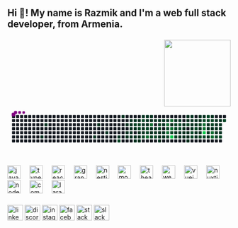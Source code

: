 <h2 align="left">Hi 👋! My name is Razmik and I'm a web full stack developer, from Armenia.</h2>

###

<img align="right" height="150" src="https://camo.githubusercontent.com/5621f9896579a2414e354e7edfa730438de9bd714b91ec078976eb59baa8c1af/68747470733a2f2f6d656469612e67697068792e636f6d2f6d656469612f43757553487a7563304f3136364d52666a742f67697068792e676966"  />

###

###

<svg viewBox="-16 -32 880 192" width="880" height="192" xmlns="http://www.w3.org/2000/svg"><desc>Generated with https://github.com/Platane/snk</desc><style>:root{--cb:#1b1f230a;--cs:purple;--ce:#161b22;--c0:#161b22;--c1:#01311f;--c2:#034525;--c3:#0f6d31;--c4:#00c647}.c{shape-rendering:geometricPrecision;fill:var(--ce);stroke-width:1px;stroke:var(--cb);animation:none 43500ms linear infinite;width:12px;height:12px}@keyframes c0{3.44%{fill:var(--c1)}3.46%,100%{fill:var(--ce)}}.c.c0{fill:var(--c1);animation-name:c0}@keyframes c1{2.52%{fill:var(--c1)}2.54%,100%{fill:var(--ce)}}.c.c1{fill:var(--c1);animation-name:c1}@keyframes c2{6.43%{fill:var(--c1)}6.45%,100%{fill:var(--ce)}}.c.c2{fill:var(--c1);animation-name:c2}@keyframes c3{39.07%{fill:var(--c1)}39.09%,100%{fill:var(--ce)}}.c.c3{fill:var(--c1);animation-name:c3}@keyframes c4{7.35%{fill:var(--c1)}7.37%,100%{fill:var(--ce)}}.c.c4{fill:var(--c1);animation-name:c4}@keyframes c5{8.27%{fill:var(--c1)}8.29%,100%{fill:var(--ce)}}.c.c5{fill:var(--c1);animation-name:c5}@keyframes c6{71.94%{fill:var(--c2)}71.96%,100%{fill:var(--ce)}}.c.c6{fill:var(--c2);animation-name:c6}@keyframes c7{35.39%{fill:var(--c1)}35.41%,100%{fill:var(--ce)}}.c.c7{fill:var(--c1);animation-name:c7}@keyframes c8{36.08%{fill:var(--c1)}36.1%,100%{fill:var(--ce)}}.c.c8{fill:var(--c1);animation-name:c8}@keyframes c9{36.54%{fill:var(--c1)}36.56%,100%{fill:var(--ce)}}.c.c9{fill:var(--c1);animation-name:c9}@keyframes ca{8.73%{fill:var(--c1)}8.75%,100%{fill:var(--ce)}}.c.ca{fill:var(--c1);animation-name:ca}@keyframes cb{31.94%{fill:var(--c1)}31.96%,100%{fill:var(--ce)}}.c.cb{fill:var(--c1);animation-name:cb}@keyframes cc{31.71%{fill:var(--c1)}31.73%,100%{fill:var(--ce)}}.c.cc{fill:var(--c1);animation-name:cc}@keyframes cd{31.48%{fill:var(--c1)}31.5%,100%{fill:var(--ce)}}.c.cd{fill:var(--c1);animation-name:cd}@keyframes ce{36.77%{fill:var(--c1)}36.79%,100%{fill:var(--ce)}}.c.ce{fill:var(--c1);animation-name:ce}@keyframes cf{8.96%{fill:var(--c1)}8.98%,100%{fill:var(--ce)}}.c.cf{fill:var(--c1);animation-name:cf}@keyframes cg{32.17%{fill:var(--c1)}32.19%,100%{fill:var(--ce)}}.c.cg{fill:var(--c1);animation-name:cg}@keyframes ch{68.73%{fill:var(--c2)}68.75%,100%{fill:var(--ce)}}.c.ch{fill:var(--c2);animation-name:ch}@keyframes ci{31.25%{fill:var(--c1)}31.27%,100%{fill:var(--ce)}}.c.ci{fill:var(--c1);animation-name:ci}@keyframes cj{9.19%{fill:var(--c1)}9.21%,100%{fill:var(--ce)}}.c.cj{fill:var(--c1);animation-name:cj}@keyframes ck{30.56%{fill:var(--c1)}30.58%,100%{fill:var(--ce)}}.c.ck{fill:var(--c1);animation-name:ck}@keyframes cl{32.4%{fill:var(--c1)}32.42%,100%{fill:var(--ce)}}.c.cl{fill:var(--c1);animation-name:cl}@keyframes cm{68.5%{fill:var(--c2)}68.52%,100%{fill:var(--ce)}}.c.cm{fill:var(--c2);animation-name:cm}@keyframes cn{68.27%{fill:var(--c2)}68.29%,100%{fill:var(--ce)}}.c.cn{fill:var(--c2);animation-name:cn}@keyframes co{9.65%{fill:var(--c1)}9.67%,100%{fill:var(--ce)}}.c.co{fill:var(--c1);animation-name:co}@keyframes cp{9.42%{fill:var(--c1)}9.44%,100%{fill:var(--ce)}}.c.cp{fill:var(--c1);animation-name:cp}@keyframes cq{30.33%{fill:var(--c1)}30.35%,100%{fill:var(--ce)}}.c.cq{fill:var(--c1);animation-name:cq}@keyframes cr{32.86%{fill:var(--c1)}32.88%,100%{fill:var(--ce)}}.c.cr{fill:var(--c1);animation-name:cr}@keyframes cs{69.42%{fill:var(--c2)}69.44%,100%{fill:var(--ce)}}.c.cs{fill:var(--c2);animation-name:cs}@keyframes ct{10.33%{fill:var(--c1)}10.35%,100%{fill:var(--ce)}}.c.ct{fill:var(--c1);animation-name:ct}@keyframes cu{10.1%{fill:var(--c1)}10.12%,100%{fill:var(--ce)}}.c.cu{fill:var(--c1);animation-name:cu}@keyframes cv{9.88%{fill:var(--c1)}9.9%,100%{fill:var(--ce)}}.c.cv{fill:var(--c1);animation-name:cv}@keyframes cw{70.33%{fill:var(--c2)}70.35%,100%{fill:var(--ce)}}.c.cw{fill:var(--c2);animation-name:cw}@keyframes cx{33.09%{fill:var(--c1)}33.11%,100%{fill:var(--ce)}}.c.cx{fill:var(--c1);animation-name:cx}@keyframes cy{10.79%{fill:var(--c1)}10.81%,100%{fill:var(--ce)}}.c.cy{fill:var(--c1);animation-name:cy}@keyframes cz{10.56%{fill:var(--c1)}10.58%,100%{fill:var(--ce)}}.c.cz{fill:var(--c1);animation-name:cz}@keyframes c10{67.81%{fill:var(--c2)}67.83%,100%{fill:var(--ce)}}.c.c10{fill:var(--c2);animation-name:c10}@keyframes c11{67.58%{fill:var(--c2)}67.6%,100%{fill:var(--ce)}}.c.c11{fill:var(--c2);animation-name:c11}@keyframes c12{81.6%{fill:var(--c3)}81.62%,100%{fill:var(--ce)}}.c.c12{fill:var(--c3);animation-name:c12}@keyframes c13{33.32%{fill:var(--c1)}33.34%,100%{fill:var(--ce)}}.c.c13{fill:var(--c1);animation-name:c13}@keyframes c14{11.02%{fill:var(--c1)}11.04%,100%{fill:var(--ce)}}.c.c14{fill:var(--c1);animation-name:c14}@keyframes c15{80.68%{fill:var(--c3)}80.7%,100%{fill:var(--ce)}}.c.c15{fill:var(--c3);animation-name:c15}@keyframes c16{28.04%{fill:var(--c1)}28.06%,100%{fill:var(--ce)}}.c.c16{fill:var(--c1);animation-name:c16}@keyframes c17{28.27%{fill:var(--c1)}28.29%,100%{fill:var(--ce)}}.c.c17{fill:var(--c1);animation-name:c17}@keyframes c18{67.12%{fill:var(--c2)}67.14%,100%{fill:var(--ce)}}.c.c18{fill:var(--c2);animation-name:c18}@keyframes c19{11.25%{fill:var(--c1)}11.27%,100%{fill:var(--ce)}}.c.c19{fill:var(--c1);animation-name:c19}@keyframes c1a{27.81%{fill:var(--c1)}27.83%,100%{fill:var(--ce)}}.c.c1a{fill:var(--c1);animation-name:c1a}@keyframes c1b{28.5%{fill:var(--c1)}28.52%,100%{fill:var(--ce)}}.c.c1b{fill:var(--c1);animation-name:c1b}@keyframes c1c{66.89%{fill:var(--c2)}66.91%,100%{fill:var(--ce)}}.c.c1c{fill:var(--c2);animation-name:c1c}@keyframes c1d{11.48%{fill:var(--c1)}11.5%,100%{fill:var(--ce)}}.c.c1d{fill:var(--c1);animation-name:c1d}@keyframes c1e{75.16%{fill:var(--c2)}75.18%,100%{fill:var(--ce)}}.c.c1e{fill:var(--c2);animation-name:c1e}@keyframes c1f{74.93%{fill:var(--c2)}74.95%,100%{fill:var(--ce)}}.c.c1f{fill:var(--c2);animation-name:c1f}@keyframes c1g{28.73%{fill:var(--c1)}28.75%,100%{fill:var(--ce)}}.c.c1g{fill:var(--c1);animation-name:c1g}@keyframes c1h{28.96%{fill:var(--c1)}28.98%,100%{fill:var(--ce)}}.c.c1h{fill:var(--c1);animation-name:c1h}@keyframes c1i{29.19%{fill:var(--c1)}29.21%,100%{fill:var(--ce)}}.c.c1i{fill:var(--c1);animation-name:c1i}@keyframes c1j{11.71%{fill:var(--c1)}11.73%,100%{fill:var(--ce)}}.c.c1j{fill:var(--c1);animation-name:c1j}@keyframes c1k{26.66%{fill:var(--c1)}26.68%,100%{fill:var(--ce)}}.c.c1k{fill:var(--c1);animation-name:c1k}@keyframes c1l{26.2%{fill:var(--c1)}26.22%,100%{fill:var(--ce)}}.c.c1l{fill:var(--c1);animation-name:c1l}@keyframes c1m{25.97%{fill:var(--c1)}25.99%,100%{fill:var(--ce)}}.c.c1m{fill:var(--c1);animation-name:c1m}@keyframes c1n{11.94%{fill:var(--c1)}11.96%,100%{fill:var(--ce)}}.c.c1n{fill:var(--c1);animation-name:c1n}@keyframes c1o{79.76%{fill:var(--c3)}79.78%,100%{fill:var(--ce)}}.c.c1o{fill:var(--c3);animation-name:c1o}@keyframes c1p{78.61%{fill:var(--c2)}78.63%,100%{fill:var(--ce)}}.c.c1p{fill:var(--c2);animation-name:c1p}@keyframes c1q{79.3%{fill:var(--c3)}79.32%,100%{fill:var(--ce)}}.c.c1q{fill:var(--c3);animation-name:c1q}@keyframes c1r{66.2%{fill:var(--c2)}66.22%,100%{fill:var(--ce)}}.c.c1r{fill:var(--c2);animation-name:c1r}@keyframes c1s{77.46%{fill:var(--c3)}77.48%,100%{fill:var(--ce)}}.c.c1s{fill:var(--c3);animation-name:c1s}@keyframes c1t{77.23%{fill:var(--c1)}77.25%,100%{fill:var(--ce)}}.c.c1t{fill:var(--c1);animation-name:c1t}@keyframes c1u{78.84%{fill:var(--c3)}78.86%,100%{fill:var(--ce)}}.c.c1u{fill:var(--c3);animation-name:c1u}@keyframes c1v{79.07%{fill:var(--c2)}79.09%,100%{fill:var(--ce)}}.c.c1v{fill:var(--c2);animation-name:c1v}@keyframes c1w{89.42%{fill:var(--c4)}89.44%,100%{fill:var(--ce)}}.c.c1w{fill:var(--c4);animation-name:c1w}@keyframes c1x{12.86%{fill:var(--c1)}12.88%,100%{fill:var(--ce)}}.c.c1x{fill:var(--c1);animation-name:c1x}@keyframes c1y{54.93%{fill:var(--c2)}54.95%,100%{fill:var(--ce)}}.c.c1y{fill:var(--c2);animation-name:c1y}@keyframes c1z{55.16%{fill:var(--c2)}55.18%,100%{fill:var(--ce)}}.c.c1z{fill:var(--c2);animation-name:c1z}@keyframes c20{53.55%{fill:var(--c1)}53.57%,100%{fill:var(--ce)}}.c.c20{fill:var(--c1);animation-name:c20}@keyframes c21{53.78%{fill:var(--c2)}53.8%,100%{fill:var(--ce)}}.c.c21{fill:var(--c2);animation-name:c21}@keyframes c22{13.09%{fill:var(--c1)}13.11%,100%{fill:var(--ce)}}.c.c22{fill:var(--c1);animation-name:c22}@keyframes c23{54.7%{fill:var(--c2)}54.72%,100%{fill:var(--ce)}}.c.c23{fill:var(--c2);animation-name:c23}@keyframes c24{54.47%{fill:var(--c2)}54.49%,100%{fill:var(--ce)}}.c.c24{fill:var(--c2);animation-name:c24}@keyframes c25{23.9%{fill:var(--c1)}23.92%,100%{fill:var(--ce)}}.c.c25{fill:var(--c1);animation-name:c25}@keyframes c26{24.13%{fill:var(--c1)}24.15%,100%{fill:var(--ce)}}.c.c26{fill:var(--c1);animation-name:c26}@keyframes c27{23.21%{fill:var(--c1)}23.23%,100%{fill:var(--ce)}}.c.c27{fill:var(--c1);animation-name:c27}@keyframes c28{23.44%{fill:var(--c1)}23.46%,100%{fill:var(--ce)}}.c.c28{fill:var(--c1);animation-name:c28}@keyframes c29{23.67%{fill:var(--c1)}23.69%,100%{fill:var(--ce)}}.c.c29{fill:var(--c1);animation-name:c29}@keyframes c2a{24.36%{fill:var(--c1)}24.38%,100%{fill:var(--ce)}}.c.c2a{fill:var(--c1);animation-name:c2a}@keyframes c2b{22.52%{fill:var(--c1)}22.54%,100%{fill:var(--ce)}}.c.c2b{fill:var(--c1);animation-name:c2b}@keyframes c2c{13.55%{fill:var(--c1)}13.57%,100%{fill:var(--ce)}}.c.c2c{fill:var(--c1);animation-name:c2c}@keyframes c2d{56.08%{fill:var(--c2)}56.1%,100%{fill:var(--ce)}}.c.c2d{fill:var(--c2);animation-name:c2d}@keyframes c2e{20.68%{fill:var(--c1)}20.7%,100%{fill:var(--ce)}}.c.c2e{fill:var(--c1);animation-name:c2e}@keyframes c2f{20.45%{fill:var(--c1)}20.47%,100%{fill:var(--ce)}}.c.c2f{fill:var(--c1);animation-name:c2f}@keyframes c2g{20.22%{fill:var(--c1)}20.24%,100%{fill:var(--ce)}}.c.c2g{fill:var(--c1);animation-name:c2g}@keyframes c2h{22.29%{fill:var(--c1)}22.31%,100%{fill:var(--ce)}}.c.c2h{fill:var(--c1);animation-name:c2h}@keyframes c2i{13.78%{fill:var(--c1)}13.8%,100%{fill:var(--ce)}}.c.c2i{fill:var(--c1);animation-name:c2i}@keyframes c2j{21.37%{fill:var(--c1)}21.39%,100%{fill:var(--ce)}}.c.c2j{fill:var(--c1);animation-name:c2j}@keyframes c2k{21.14%{fill:var(--c1)}21.16%,100%{fill:var(--ce)}}.c.c2k{fill:var(--c1);animation-name:c2k}@keyframes c2l{57.23%{fill:var(--c2)}57.25%,100%{fill:var(--ce)}}.c.c2l{fill:var(--c2);animation-name:c2l}@keyframes c2m{57.46%{fill:var(--c2)}57.48%,100%{fill:var(--ce)}}.c.c2m{fill:var(--c2);animation-name:c2m}@keyframes c2n{14.01%{fill:var(--c1)}14.03%,100%{fill:var(--ce)}}.c.c2n{fill:var(--c1);animation-name:c2n}@keyframes c2o{21.6%{fill:var(--c1)}21.62%,100%{fill:var(--ce)}}.c.c2o{fill:var(--c1);animation-name:c2o}@keyframes c2p{56.77%{fill:var(--c2)}56.79%,100%{fill:var(--ce)}}.c.c2p{fill:var(--c2);animation-name:c2p}@keyframes c2q{45.97%{fill:var(--c1)}45.99%,100%{fill:var(--ce)}}.c.c2q{fill:var(--c1);animation-name:c2q}@keyframes c2r{45.74%{fill:var(--c1)}45.76%,100%{fill:var(--ce)}}.c.c2r{fill:var(--c1);animation-name:c2r}@keyframes c2s{14.47%{fill:var(--c1)}14.49%,100%{fill:var(--ce)}}.c.c2s{fill:var(--c1);animation-name:c2s}@keyframes c2t{14.24%{fill:var(--c1)}14.26%,100%{fill:var(--ce)}}.c.c2t{fill:var(--c1);animation-name:c2t}@keyframes c2u{46.66%{fill:var(--c2)}46.68%,100%{fill:var(--ce)}}.c.c2u{fill:var(--c2);animation-name:c2u}@keyframes c2v{46.43%{fill:var(--c1)}46.45%,100%{fill:var(--ce)}}.c.c2v{fill:var(--c1);animation-name:c2v}@keyframes c2w{46.2%{fill:var(--c1)}46.22%,100%{fill:var(--ce)}}.c.c2w{fill:var(--c1);animation-name:c2w}@keyframes c2x{57.92%{fill:var(--c2)}57.94%,100%{fill:var(--ce)}}.c.c2x{fill:var(--c2);animation-name:c2x}@keyframes c2y{14.7%{fill:var(--c1)}14.72%,100%{fill:var(--ce)}}.c.c2y{fill:var(--c1);animation-name:c2y}@keyframes c2z{60.45%{fill:var(--c2)}60.47%,100%{fill:var(--ce)}}.c.c2z{fill:var(--c2);animation-name:c2z}@keyframes c30{85.51%{fill:var(--c3)}85.53%,100%{fill:var(--ce)}}.c.c30{fill:var(--c3);animation-name:c30}@keyframes c31{85.28%{fill:var(--c3)}85.3%,100%{fill:var(--ce)}}.c.c31{fill:var(--c3);animation-name:c31}@keyframes c32{87.35%{fill:var(--c4)}87.37%,100%{fill:var(--ce)}}.c.c32{fill:var(--c4);animation-name:c32}@keyframes c33{58.15%{fill:var(--c2)}58.17%,100%{fill:var(--ce)}}.c.c33{fill:var(--c2);animation-name:c33}@keyframes c34{59.99%{fill:var(--c2)}60.01%,100%{fill:var(--ce)}}.c.c34{fill:var(--c2);animation-name:c34}@keyframes c35{59.3%{fill:var(--c2)}59.32%,100%{fill:var(--ce)}}.c.c35{fill:var(--c2);animation-name:c35}@keyframes c36{49.88%{fill:var(--c1)}49.9%,100%{fill:var(--ce)}}.c.c36{fill:var(--c1);animation-name:c36}@keyframes c37{18.38%{fill:var(--c1)}18.4%,100%{fill:var(--ce)}}.c.c37{fill:var(--c1);animation-name:c37}@keyframes c38{18.61%{fill:var(--c1)}18.63%,100%{fill:var(--ce)}}.c.c38{fill:var(--c1);animation-name:c38}@keyframes c39{18.84%{fill:var(--c1)}18.86%,100%{fill:var(--ce)}}.c.c39{fill:var(--c1);animation-name:c39}@keyframes c3a{15.62%{fill:var(--c1)}15.64%,100%{fill:var(--ce)}}.c.c3a{fill:var(--c1);animation-name:c3a}@keyframes c3b{59.53%{fill:var(--c2)}59.55%,100%{fill:var(--ce)}}.c.c3b{fill:var(--c2);animation-name:c3b}@keyframes c3c{50.1%{fill:var(--c2)}50.12%,100%{fill:var(--ce)}}.c.c3c{fill:var(--c2);animation-name:c3c}@keyframes c3d{18.15%{fill:var(--c1)}18.17%,100%{fill:var(--ce)}}.c.c3d{fill:var(--c1);animation-name:c3d}@keyframes c3e{86.43%{fill:var(--c3)}86.45%,100%{fill:var(--ce)}}.c.c3e{fill:var(--c3);animation-name:c3e}@keyframes c3f{86.66%{fill:var(--c3)}86.68%,100%{fill:var(--ce)}}.c.c3f{fill:var(--c3);animation-name:c3f}@keyframes c3g{16.08%{fill:var(--c1)}16.1%,100%{fill:var(--ce)}}.c.c3g{fill:var(--c1);animation-name:c3g}@keyframes c3h{16.77%{fill:var(--c1)}16.79%,100%{fill:var(--ce)}}.c.c3h{fill:var(--c1);animation-name:c3h}@keyframes c3i{17%{fill:var(--c1)}17.02%,100%{fill:var(--ce)}}.c.c3i{fill:var(--c1);animation-name:c3i}@keyframes c3j{17.69%{fill:var(--c1)}17.71%,100%{fill:var(--ce)}}.c.c3j{fill:var(--c1);animation-name:c3j}@keyframes c3k{62.98%{fill:var(--c2)}63%,100%{fill:var(--ce)}}.c.c3k{fill:var(--c2);animation-name:c3k}@keyframes c3l{16.31%{fill:var(--c1)}16.33%,100%{fill:var(--ce)}}.c.c3l{fill:var(--c1);animation-name:c3l}@keyframes c3m{16.54%{fill:var(--c1)}16.56%,100%{fill:var(--ce)}}.c.c3m{fill:var(--c1);animation-name:c3m}@keyframes c3n{17.23%{fill:var(--c1)}17.25%,100%{fill:var(--ce)}}.c.c3n{fill:var(--c1);animation-name:c3n}@keyframes c3o{17.46%{fill:var(--c1)}17.48%,100%{fill:var(--ce)}}.c.c3o{fill:var(--c1);animation-name:c3o}@keyframes c3p{62.75%{fill:var(--c2)}62.77%,100%{fill:var(--ce)}}.c.c3p{fill:var(--c2);animation-name:c3p}@keyframes c3q{61.6%{fill:var(--c2)}61.62%,100%{fill:var(--ce)}}.c.c3q{fill:var(--c2);animation-name:c3q}.u{transform-origin:0 0;transform:scale(0,1);animation:none linear 43500ms infinite}@keyframes u0{2.52%{transform:scale(0.000,1)}2.54%,3.44%{transform:scale(0.012,1)}3.46%,6.43%{transform:scale(0.024,1)}6.45%,7.35%{transform:scale(0.035,1)}7.37%,8.27%{transform:scale(0.047,1)}8.29%,8.73%{transform:scale(0.059,1)}8.75%,8.96%{transform:scale(0.071,1)}8.98%,9.19%{transform:scale(0.082,1)}9.21%,9.42%{transform:scale(0.094,1)}9.44%,9.65%{transform:scale(0.106,1)}9.67%,9.88%{transform:scale(0.118,1)}9.9%,10.1%{transform:scale(0.129,1)}10.12%,10.33%{transform:scale(0.141,1)}10.35%,10.56%{transform:scale(0.153,1)}10.58%,10.79%{transform:scale(0.165,1)}10.81%,11.02%{transform:scale(0.176,1)}11.04%,11.25%{transform:scale(0.188,1)}11.27%,11.48%{transform:scale(0.200,1)}11.5%,11.71%{transform:scale(0.212,1)}11.73%,11.94%{transform:scale(0.224,1)}11.96%,12.86%{transform:scale(0.235,1)}12.88%,13.09%{transform:scale(0.247,1)}13.11%,13.55%{transform:scale(0.259,1)}13.57%,13.78%{transform:scale(0.271,1)}13.8%,14.01%{transform:scale(0.282,1)}14.03%,14.24%{transform:scale(0.294,1)}14.26%,14.47%{transform:scale(0.306,1)}14.49%,14.7%{transform:scale(0.318,1)}14.72%,15.62%{transform:scale(0.329,1)}15.64%,16.08%{transform:scale(0.341,1)}16.1%,16.31%{transform:scale(0.353,1)}16.33%,16.54%{transform:scale(0.365,1)}16.56%,16.77%{transform:scale(0.376,1)}16.79%,17%{transform:scale(0.388,1)}17.02%,17.23%{transform:scale(0.400,1)}17.25%,17.46%{transform:scale(0.412,1)}17.48%,17.69%{transform:scale(0.424,1)}17.71%,18.15%{transform:scale(0.435,1)}18.17%,18.38%{transform:scale(0.447,1)}18.4%,18.61%{transform:scale(0.459,1)}18.63%,18.84%{transform:scale(0.471,1)}18.86%,20.22%{transform:scale(0.482,1)}20.24%,20.45%{transform:scale(0.494,1)}20.47%,20.68%{transform:scale(0.506,1)}20.7%,21.14%{transform:scale(0.518,1)}21.16%,21.37%{transform:scale(0.529,1)}21.39%,21.6%{transform:scale(0.541,1)}21.62%,22.29%{transform:scale(0.553,1)}22.31%,22.52%{transform:scale(0.565,1)}22.54%,23.21%{transform:scale(0.576,1)}23.23%,23.44%{transform:scale(0.588,1)}23.46%,23.67%{transform:scale(0.600,1)}23.69%,23.9%{transform:scale(0.612,1)}23.92%,24.13%{transform:scale(0.624,1)}24.15%,24.36%{transform:scale(0.635,1)}24.38%,25.97%{transform:scale(0.647,1)}25.99%,26.2%{transform:scale(0.659,1)}26.22%,26.66%{transform:scale(0.671,1)}26.68%,27.81%{transform:scale(0.682,1)}27.83%,28.04%{transform:scale(0.694,1)}28.06%,28.27%{transform:scale(0.706,1)}28.29%,28.5%{transform:scale(0.718,1)}28.52%,28.73%{transform:scale(0.729,1)}28.75%,28.96%{transform:scale(0.741,1)}28.98%,29.19%{transform:scale(0.753,1)}29.21%,30.33%{transform:scale(0.765,1)}30.35%,30.56%{transform:scale(0.776,1)}30.58%,31.25%{transform:scale(0.788,1)}31.27%,31.48%{transform:scale(0.800,1)}31.5%,31.71%{transform:scale(0.812,1)}31.73%,31.94%{transform:scale(0.824,1)}31.96%,32.17%{transform:scale(0.835,1)}32.19%,32.4%{transform:scale(0.847,1)}32.42%,32.86%{transform:scale(0.859,1)}32.88%,33.09%{transform:scale(0.871,1)}33.11%,33.32%{transform:scale(0.882,1)}33.34%,35.39%{transform:scale(0.894,1)}35.41%,36.08%{transform:scale(0.906,1)}36.1%,36.54%{transform:scale(0.918,1)}36.56%,36.77%{transform:scale(0.929,1)}36.79%,39.07%{transform:scale(0.941,1)}39.09%,45.74%{transform:scale(0.953,1)}45.76%,45.97%{transform:scale(0.965,1)}45.99%,46.2%{transform:scale(0.976,1)}46.22%,46.43%{transform:scale(0.988,1)}46.45%,100%{transform:scale(1.000,1)}}.u.u0{fill:var(--c1);animation-name:u0;transform-origin:0.0px 0}@keyframes u1{46.66%{transform:scale(0.000,1)}46.68%,100%{transform:scale(1.000,1)}}.u.u1{fill:var(--c2);animation-name:u1;transform-origin:533.9px 0}@keyframes u2{49.88%{transform:scale(0.000,1)}49.9%,100%{transform:scale(1.000,1)}}.u.u2{fill:var(--c1);animation-name:u2;transform-origin:540.2px 0}@keyframes u3{50.1%{transform:scale(0.000,1)}50.12%,100%{transform:scale(1.000,1)}}.u.u3{fill:var(--c2);animation-name:u3;transform-origin:546.5px 0}@keyframes u4{53.55%{transform:scale(0.000,1)}53.57%,100%{transform:scale(1.000,1)}}.u.u4{fill:var(--c1);animation-name:u4;transform-origin:552.8px 0}@keyframes u5{53.78%{transform:scale(0.000,1)}53.8%,54.47%{transform:scale(0.032,1)}54.49%,54.7%{transform:scale(0.065,1)}54.72%,54.93%{transform:scale(0.097,1)}54.95%,55.16%{transform:scale(0.129,1)}55.18%,56.08%{transform:scale(0.161,1)}56.1%,56.77%{transform:scale(0.194,1)}56.79%,57.23%{transform:scale(0.226,1)}57.25%,57.46%{transform:scale(0.258,1)}57.48%,57.92%{transform:scale(0.290,1)}57.94%,58.15%{transform:scale(0.323,1)}58.17%,59.3%{transform:scale(0.355,1)}59.32%,59.53%{transform:scale(0.387,1)}59.55%,59.99%{transform:scale(0.419,1)}60.01%,60.45%{transform:scale(0.452,1)}60.47%,61.6%{transform:scale(0.484,1)}61.62%,62.75%{transform:scale(0.516,1)}62.77%,62.98%{transform:scale(0.548,1)}63%,66.2%{transform:scale(0.581,1)}66.22%,66.89%{transform:scale(0.613,1)}66.91%,67.12%{transform:scale(0.645,1)}67.14%,67.58%{transform:scale(0.677,1)}67.6%,67.81%{transform:scale(0.710,1)}67.83%,68.27%{transform:scale(0.742,1)}68.29%,68.5%{transform:scale(0.774,1)}68.52%,68.73%{transform:scale(0.806,1)}68.75%,69.42%{transform:scale(0.839,1)}69.44%,70.33%{transform:scale(0.871,1)}70.35%,71.94%{transform:scale(0.903,1)}71.96%,74.93%{transform:scale(0.935,1)}74.95%,75.16%{transform:scale(0.968,1)}75.18%,100%{transform:scale(1.000,1)}}.u.u5{fill:var(--c2);animation-name:u5;transform-origin:559.1px 0}@keyframes u6{77.23%{transform:scale(0.000,1)}77.25%,100%{transform:scale(1.000,1)}}.u.u6{fill:var(--c1);animation-name:u6;transform-origin:753.8px 0}@keyframes u7{77.46%{transform:scale(0.000,1)}77.48%,100%{transform:scale(1.000,1)}}.u.u7{fill:var(--c3);animation-name:u7;transform-origin:760.1px 0}@keyframes u8{78.61%{transform:scale(0.000,1)}78.63%,100%{transform:scale(1.000,1)}}.u.u8{fill:var(--c2);animation-name:u8;transform-origin:766.3px 0}@keyframes u9{78.84%{transform:scale(0.000,1)}78.86%,100%{transform:scale(1.000,1)}}.u.u9{fill:var(--c3);animation-name:u9;transform-origin:772.6px 0}@keyframes ua{79.07%{transform:scale(0.000,1)}79.09%,100%{transform:scale(1.000,1)}}.u.ua{fill:var(--c2);animation-name:ua;transform-origin:778.9px 0}@keyframes ub{79.3%{transform:scale(0.000,1)}79.32%,79.76%{transform:scale(0.125,1)}79.78%,80.68%{transform:scale(0.250,1)}80.7%,81.6%{transform:scale(0.375,1)}81.62%,85.28%{transform:scale(0.500,1)}85.3%,85.51%{transform:scale(0.625,1)}85.53%,86.43%{transform:scale(0.750,1)}86.45%,86.66%{transform:scale(0.875,1)}86.68%,100%{transform:scale(1.000,1)}}.u.ub{fill:var(--c3);animation-name:ub;transform-origin:785.2px 0}@keyframes uc{87.35%{transform:scale(0.000,1)}87.37%,89.42%{transform:scale(0.500,1)}89.44%,100%{transform:scale(1.000,1)}}.u.uc{fill:var(--c4);animation-name:uc;transform-origin:835.4px 0}.s{shape-rendering:geometricPrecision;fill:var(--cs);animation:none linear 43500ms infinite}@keyframes s0{0%,99.77%{transform:translate(0px,-16px)}0.23%{transform:translate(0px,0px)}2.07%,97.7%{transform:translate(128px,0px)}2.53%{transform:translate(128px,32px)}2.76%{transform:translate(112px,32px)}3.45%{transform:translate(112px,80px)}7.13%{transform:translate(368px,80px)}7.36%{transform:translate(368px,64px)}8.05%{transform:translate(416px,64px)}8.28%,71.72%{transform:translate(416px,80px)}9.43%{transform:translate(496px,80px)}9.66%{transform:translate(496px,64px)}9.89%{transform:translate(512px,64px)}10.34%{transform:translate(512px,32px)}10.57%,80.92%{transform:translate(528px,32px)}10.8%{transform:translate(528px,16px)}11.95%{transform:translate(608px,16px)}12.18%{transform:translate(608px,0px)}12.64%,76.55%{transform:translate(640px,0px)}12.87%{transform:translate(640px,16px)}14.25%{transform:translate(736px,16px)}14.48%,47.13%{transform:translate(736px,0px)}14.71%,47.36%,60.23%{transform:translate(752px,0px)}14.94%,47.59%{transform:translate(752px,-16px)}15.4%{transform:translate(784px,-16px)}15.63%,59.77%{transform:translate(784px,0px)}15.86%{transform:translate(800px,0px)}16.09%{transform:translate(800px,16px)}16.32%{transform:translate(816px,16px)}16.55%,62.07%{transform:translate(816px,32px)}16.78%{transform:translate(800px,32px)}17.01%,17.93%,49.2%{transform:translate(800px,48px)}17.24%{transform:translate(816px,48px)}17.47%{transform:translate(816px,64px)}17.7%{transform:translate(800px,64px)}18.39%,49.66%,50.57%{transform:translate(768px,48px)}19.08%,51.26%{transform:translate(768px,96px)}20.23%{transform:translate(688px,96px)}20.92%,55.86%{transform:translate(688px,48px)}21.15%,57.01%{transform:translate(704px,48px)}21.38%{transform:translate(704px,32px)}21.61%,56.55%{transform:translate(720px,32px)}22.07%{transform:translate(720px,0px)}22.76%{transform:translate(672px,0px)}23.68%{transform:translate(672px,64px)}23.91%,53.33%{transform:translate(656px,64px)}24.14%,54.02%{transform:translate(656px,80px)}24.37%{transform:translate(672px,80px)}24.6%{transform:translate(672px,96px)}25.75%{transform:translate(592px,96px)}26.9%,77.93%{transform:translate(592px,16px)}27.36%{transform:translate(560px,16px)}27.82%{transform:translate(560px,48px)}28.05%{transform:translate(544px,48px)}28.28%,67.36%{transform:translate(544px,64px)}28.74%{transform:translate(576px,64px)}29.2%,74.25%{transform:translate(576px,96px)}30.57%,42.07%{transform:translate(480px,96px)}31.26%{transform:translate(480px,48px)}31.49%{transform:translate(464px,48px)}31.95%{transform:translate(464px,16px)}32.41%{transform:translate(496px,16px)}32.64%{transform:translate(496px,0px)}33.33%{transform:translate(544px,0px)}33.56%{transform:translate(544px,-16px)}35.17%{transform:translate(432px,-16px)}35.4%{transform:translate(432px,0px)}35.63%{transform:translate(448px,0px)}36.55%{transform:translate(448px,64px)}36.78%{transform:translate(464px,64px)}37.24%{transform:translate(464px,32px)}39.08%{transform:translate(336px,32px)}39.77%{transform:translate(336px,80px)}41.84%{transform:translate(480px,80px)}45.52%{transform:translate(720px,96px)}45.98%{transform:translate(720px,64px)}46.21%,84.83%{transform:translate(736px,64px)}48.28%{transform:translate(800px,-16px)}49.89%{transform:translate(768px,32px)}50.11%,85.98%{transform:translate(784px,32px)}50.34%{transform:translate(784px,48px)}52.87%{transform:translate(656px,96px)}53.56%{transform:translate(640px,64px)}53.79%{transform:translate(640px,80px)}54.71%{transform:translate(656px,32px)}54.94%,77.01%{transform:translate(640px,32px)}55.17%{transform:translate(640px,48px)}56.09%{transform:translate(688px,32px)}56.78%{transform:translate(720px,48px)}57.47%{transform:translate(704px,80px)}58.39%,86.9%{transform:translate(768px,80px)}59.31%{transform:translate(768px,16px)}59.54%{transform:translate(784px,16px)}60.46%{transform:translate(752px,16px)}61.61%{transform:translate(832px,16px)}61.84%{transform:translate(832px,32px)}62.76%{transform:translate(816px,80px)}62.99%{transform:translate(800px,80px)}63.22%{transform:translate(800px,96px)}65.98%{transform:translate(608px,96px)}66.21%,82.76%{transform:translate(608px,80px)}67.13%{transform:translate(544px,80px)}67.59%{transform:translate(528px,64px)}67.82%{transform:translate(528px,48px)}68.28%{transform:translate(496px,48px)}68.51%{transform:translate(496px,32px)}68.74%{transform:translate(480px,32px)}68.97%{transform:translate(480px,16px)}69.43%{transform:translate(512px,16px)}70.34%{transform:translate(512px,80px)}71.95%{transform:translate(416px,96px)}75.63%{transform:translate(576px,0px)}77.24%{transform:translate(624px,32px)}77.47%{transform:translate(624px,16px)}78.39%{transform:translate(592px,48px)}78.85%{transform:translate(624px,48px)}79.08%,89.2%{transform:translate(624px,64px)}79.31%,82.99%{transform:translate(608px,64px)}79.77%{transform:translate(608px,32px)}81.61%{transform:translate(528px,80px)}85.06%{transform:translate(736px,48px)}85.29%{transform:translate(752px,48px)}85.52%{transform:translate(752px,32px)}86.67%{transform:translate(784px,80px)}87.13%{transform:translate(768px,64px)}89.43%{transform:translate(624px,80px)}93.79%{transform:translate(320px,80px)}94.02%{transform:translate(320px,64px)}94.48%{transform:translate(288px,64px)}94.71%{transform:translate(288px,48px)}95.63%{transform:translate(224px,48px)}95.86%{transform:translate(224px,32px)}96.78%{transform:translate(160px,32px)}97.01%{transform:translate(160px,16px)}97.47%{transform:translate(128px,16px)}98.39%{transform:translate(80px,0px)}98.62%{transform:translate(80px,-16px)}}.s.s0{transform:translate(0px,-16px);animation-name:s0}@keyframes s1{0%,99.77%{transform:translate(16px,-16px)}0.23%{transform:translate(0px,-16px)}0.46%{transform:translate(0px,0px)}2.3%,97.93%{transform:translate(128px,0px)}2.76%{transform:translate(128px,32px)}2.99%{transform:translate(112px,32px)}3.68%{transform:translate(112px,80px)}7.36%{transform:translate(368px,80px)}7.59%{transform:translate(368px,64px)}8.28%{transform:translate(416px,64px)}8.51%,71.95%{transform:translate(416px,80px)}9.66%{transform:translate(496px,80px)}9.89%{transform:translate(496px,64px)}10.11%{transform:translate(512px,64px)}10.57%{transform:translate(512px,32px)}10.8%,81.15%{transform:translate(528px,32px)}11.03%{transform:translate(528px,16px)}12.18%{transform:translate(608px,16px)}12.41%{transform:translate(608px,0px)}12.87%,76.78%{transform:translate(640px,0px)}13.1%{transform:translate(640px,16px)}14.48%{transform:translate(736px,16px)}14.71%,47.36%{transform:translate(736px,0px)}14.94%,47.59%,60.46%{transform:translate(752px,0px)}15.17%,47.82%{transform:translate(752px,-16px)}15.63%{transform:translate(784px,-16px)}15.86%,60%{transform:translate(784px,0px)}16.09%{transform:translate(800px,0px)}16.32%{transform:translate(800px,16px)}16.55%{transform:translate(816px,16px)}16.78%,62.3%{transform:translate(816px,32px)}17.01%{transform:translate(800px,32px)}17.24%,18.16%,49.43%{transform:translate(800px,48px)}17.47%{transform:translate(816px,48px)}17.7%{transform:translate(816px,64px)}17.93%{transform:translate(800px,64px)}18.62%,49.89%,50.8%{transform:translate(768px,48px)}19.31%,51.49%{transform:translate(768px,96px)}20.46%{transform:translate(688px,96px)}21.15%,56.09%{transform:translate(688px,48px)}21.38%,57.24%{transform:translate(704px,48px)}21.61%{transform:translate(704px,32px)}21.84%,56.78%{transform:translate(720px,32px)}22.3%{transform:translate(720px,0px)}22.99%{transform:translate(672px,0px)}23.91%{transform:translate(672px,64px)}24.14%,53.56%{transform:translate(656px,64px)}24.37%,54.25%{transform:translate(656px,80px)}24.6%{transform:translate(672px,80px)}24.83%{transform:translate(672px,96px)}25.98%{transform:translate(592px,96px)}27.13%,78.16%{transform:translate(592px,16px)}27.59%{transform:translate(560px,16px)}28.05%{transform:translate(560px,48px)}28.28%{transform:translate(544px,48px)}28.51%,67.59%{transform:translate(544px,64px)}28.97%{transform:translate(576px,64px)}29.43%,74.48%{transform:translate(576px,96px)}30.8%,42.3%{transform:translate(480px,96px)}31.49%{transform:translate(480px,48px)}31.72%{transform:translate(464px,48px)}32.18%{transform:translate(464px,16px)}32.64%{transform:translate(496px,16px)}32.87%{transform:translate(496px,0px)}33.56%{transform:translate(544px,0px)}33.79%{transform:translate(544px,-16px)}35.4%{transform:translate(432px,-16px)}35.63%{transform:translate(432px,0px)}35.86%{transform:translate(448px,0px)}36.78%{transform:translate(448px,64px)}37.01%{transform:translate(464px,64px)}37.47%{transform:translate(464px,32px)}39.31%{transform:translate(336px,32px)}40%{transform:translate(336px,80px)}42.07%{transform:translate(480px,80px)}45.75%{transform:translate(720px,96px)}46.21%{transform:translate(720px,64px)}46.44%,85.06%{transform:translate(736px,64px)}48.51%{transform:translate(800px,-16px)}50.11%{transform:translate(768px,32px)}50.34%,86.21%{transform:translate(784px,32px)}50.57%{transform:translate(784px,48px)}53.1%{transform:translate(656px,96px)}53.79%{transform:translate(640px,64px)}54.02%{transform:translate(640px,80px)}54.94%{transform:translate(656px,32px)}55.17%,77.24%{transform:translate(640px,32px)}55.4%{transform:translate(640px,48px)}56.32%{transform:translate(688px,32px)}57.01%{transform:translate(720px,48px)}57.7%{transform:translate(704px,80px)}58.62%,87.13%{transform:translate(768px,80px)}59.54%{transform:translate(768px,16px)}59.77%{transform:translate(784px,16px)}60.69%{transform:translate(752px,16px)}61.84%{transform:translate(832px,16px)}62.07%{transform:translate(832px,32px)}62.99%{transform:translate(816px,80px)}63.22%{transform:translate(800px,80px)}63.45%{transform:translate(800px,96px)}66.21%{transform:translate(608px,96px)}66.44%,82.99%{transform:translate(608px,80px)}67.36%{transform:translate(544px,80px)}67.82%{transform:translate(528px,64px)}68.05%{transform:translate(528px,48px)}68.51%{transform:translate(496px,48px)}68.74%{transform:translate(496px,32px)}68.97%{transform:translate(480px,32px)}69.2%{transform:translate(480px,16px)}69.66%{transform:translate(512px,16px)}70.57%{transform:translate(512px,80px)}72.18%{transform:translate(416px,96px)}75.86%{transform:translate(576px,0px)}77.47%{transform:translate(624px,32px)}77.7%{transform:translate(624px,16px)}78.62%{transform:translate(592px,48px)}79.08%{transform:translate(624px,48px)}79.31%,89.43%{transform:translate(624px,64px)}79.54%,83.22%{transform:translate(608px,64px)}80%{transform:translate(608px,32px)}81.84%{transform:translate(528px,80px)}85.29%{transform:translate(736px,48px)}85.52%{transform:translate(752px,48px)}85.75%{transform:translate(752px,32px)}86.9%{transform:translate(784px,80px)}87.36%{transform:translate(768px,64px)}89.66%{transform:translate(624px,80px)}94.02%{transform:translate(320px,80px)}94.25%{transform:translate(320px,64px)}94.71%{transform:translate(288px,64px)}94.94%{transform:translate(288px,48px)}95.86%{transform:translate(224px,48px)}96.09%{transform:translate(224px,32px)}97.01%{transform:translate(160px,32px)}97.24%{transform:translate(160px,16px)}97.7%{transform:translate(128px,16px)}98.62%{transform:translate(80px,0px)}98.85%{transform:translate(80px,-16px)}}.s.s1{transform:translate(16px,-16px);animation-name:s1}@keyframes s2{0%,99.77%{transform:translate(32px,-16px)}0.46%{transform:translate(0px,-16px)}0.69%{transform:translate(0px,0px)}2.53%,98.16%{transform:translate(128px,0px)}2.99%{transform:translate(128px,32px)}3.22%{transform:translate(112px,32px)}3.91%{transform:translate(112px,80px)}7.59%{transform:translate(368px,80px)}7.82%{transform:translate(368px,64px)}8.51%{transform:translate(416px,64px)}8.74%,72.18%{transform:translate(416px,80px)}9.89%{transform:translate(496px,80px)}10.11%{transform:translate(496px,64px)}10.34%{transform:translate(512px,64px)}10.8%{transform:translate(512px,32px)}11.03%,81.38%{transform:translate(528px,32px)}11.26%{transform:translate(528px,16px)}12.41%{transform:translate(608px,16px)}12.64%{transform:translate(608px,0px)}13.1%,77.01%{transform:translate(640px,0px)}13.33%{transform:translate(640px,16px)}14.71%{transform:translate(736px,16px)}14.94%,47.59%{transform:translate(736px,0px)}15.17%,47.82%,60.69%{transform:translate(752px,0px)}15.4%,48.05%{transform:translate(752px,-16px)}15.86%{transform:translate(784px,-16px)}16.09%,60.23%{transform:translate(784px,0px)}16.32%{transform:translate(800px,0px)}16.55%{transform:translate(800px,16px)}16.78%{transform:translate(816px,16px)}17.01%,62.53%{transform:translate(816px,32px)}17.24%{transform:translate(800px,32px)}17.47%,18.39%,49.66%{transform:translate(800px,48px)}17.7%{transform:translate(816px,48px)}17.93%{transform:translate(816px,64px)}18.16%{transform:translate(800px,64px)}18.85%,50.11%,51.03%{transform:translate(768px,48px)}19.54%,51.72%{transform:translate(768px,96px)}20.69%{transform:translate(688px,96px)}21.38%,56.32%{transform:translate(688px,48px)}21.61%,57.47%{transform:translate(704px,48px)}21.84%{transform:translate(704px,32px)}22.07%,57.01%{transform:translate(720px,32px)}22.53%{transform:translate(720px,0px)}23.22%{transform:translate(672px,0px)}24.14%{transform:translate(672px,64px)}24.37%,53.79%{transform:translate(656px,64px)}24.6%,54.48%{transform:translate(656px,80px)}24.83%{transform:translate(672px,80px)}25.06%{transform:translate(672px,96px)}26.21%{transform:translate(592px,96px)}27.36%,78.39%{transform:translate(592px,16px)}27.82%{transform:translate(560px,16px)}28.28%{transform:translate(560px,48px)}28.51%{transform:translate(544px,48px)}28.74%,67.82%{transform:translate(544px,64px)}29.2%{transform:translate(576px,64px)}29.66%,74.71%{transform:translate(576px,96px)}31.03%,42.53%{transform:translate(480px,96px)}31.72%{transform:translate(480px,48px)}31.95%{transform:translate(464px,48px)}32.41%{transform:translate(464px,16px)}32.87%{transform:translate(496px,16px)}33.1%{transform:translate(496px,0px)}33.79%{transform:translate(544px,0px)}34.02%{transform:translate(544px,-16px)}35.63%{transform:translate(432px,-16px)}35.86%{transform:translate(432px,0px)}36.09%{transform:translate(448px,0px)}37.01%{transform:translate(448px,64px)}37.24%{transform:translate(464px,64px)}37.7%{transform:translate(464px,32px)}39.54%{transform:translate(336px,32px)}40.23%{transform:translate(336px,80px)}42.3%{transform:translate(480px,80px)}45.98%{transform:translate(720px,96px)}46.44%{transform:translate(720px,64px)}46.67%,85.29%{transform:translate(736px,64px)}48.74%{transform:translate(800px,-16px)}50.34%{transform:translate(768px,32px)}50.57%,86.44%{transform:translate(784px,32px)}50.8%{transform:translate(784px,48px)}53.33%{transform:translate(656px,96px)}54.02%{transform:translate(640px,64px)}54.25%{transform:translate(640px,80px)}55.17%{transform:translate(656px,32px)}55.4%,77.47%{transform:translate(640px,32px)}55.63%{transform:translate(640px,48px)}56.55%{transform:translate(688px,32px)}57.24%{transform:translate(720px,48px)}57.93%{transform:translate(704px,80px)}58.85%,87.36%{transform:translate(768px,80px)}59.77%{transform:translate(768px,16px)}60%{transform:translate(784px,16px)}60.92%{transform:translate(752px,16px)}62.07%{transform:translate(832px,16px)}62.3%{transform:translate(832px,32px)}63.22%{transform:translate(816px,80px)}63.45%{transform:translate(800px,80px)}63.68%{transform:translate(800px,96px)}66.44%{transform:translate(608px,96px)}66.67%,83.22%{transform:translate(608px,80px)}67.59%{transform:translate(544px,80px)}68.05%{transform:translate(528px,64px)}68.28%{transform:translate(528px,48px)}68.74%{transform:translate(496px,48px)}68.97%{transform:translate(496px,32px)}69.2%{transform:translate(480px,32px)}69.43%{transform:translate(480px,16px)}69.89%{transform:translate(512px,16px)}70.8%{transform:translate(512px,80px)}72.41%{transform:translate(416px,96px)}76.09%{transform:translate(576px,0px)}77.7%{transform:translate(624px,32px)}77.93%{transform:translate(624px,16px)}78.85%{transform:translate(592px,48px)}79.31%{transform:translate(624px,48px)}79.54%,89.66%{transform:translate(624px,64px)}79.77%,83.45%{transform:translate(608px,64px)}80.23%{transform:translate(608px,32px)}82.07%{transform:translate(528px,80px)}85.52%{transform:translate(736px,48px)}85.75%{transform:translate(752px,48px)}85.98%{transform:translate(752px,32px)}87.13%{transform:translate(784px,80px)}87.59%{transform:translate(768px,64px)}89.89%{transform:translate(624px,80px)}94.25%{transform:translate(320px,80px)}94.48%{transform:translate(320px,64px)}94.94%{transform:translate(288px,64px)}95.17%{transform:translate(288px,48px)}96.09%{transform:translate(224px,48px)}96.32%{transform:translate(224px,32px)}97.24%{transform:translate(160px,32px)}97.47%{transform:translate(160px,16px)}97.93%{transform:translate(128px,16px)}98.85%{transform:translate(80px,0px)}99.08%{transform:translate(80px,-16px)}}.s.s2{transform:translate(32px,-16px);animation-name:s2}@keyframes s3{0%,99.77%{transform:translate(48px,-16px)}0.69%{transform:translate(0px,-16px)}0.92%{transform:translate(0px,0px)}2.76%,98.39%{transform:translate(128px,0px)}3.22%{transform:translate(128px,32px)}3.45%{transform:translate(112px,32px)}4.14%{transform:translate(112px,80px)}7.82%{transform:translate(368px,80px)}8.05%{transform:translate(368px,64px)}8.74%{transform:translate(416px,64px)}8.97%,72.41%{transform:translate(416px,80px)}10.11%{transform:translate(496px,80px)}10.34%{transform:translate(496px,64px)}10.57%{transform:translate(512px,64px)}11.03%{transform:translate(512px,32px)}11.26%,81.61%{transform:translate(528px,32px)}11.49%{transform:translate(528px,16px)}12.64%{transform:translate(608px,16px)}12.87%{transform:translate(608px,0px)}13.33%,77.24%{transform:translate(640px,0px)}13.56%{transform:translate(640px,16px)}14.94%{transform:translate(736px,16px)}15.17%,47.82%{transform:translate(736px,0px)}15.4%,48.05%,60.92%{transform:translate(752px,0px)}15.63%,48.28%{transform:translate(752px,-16px)}16.09%{transform:translate(784px,-16px)}16.32%,60.46%{transform:translate(784px,0px)}16.55%{transform:translate(800px,0px)}16.78%{transform:translate(800px,16px)}17.01%{transform:translate(816px,16px)}17.24%,62.76%{transform:translate(816px,32px)}17.47%{transform:translate(800px,32px)}17.7%,18.62%,49.89%{transform:translate(800px,48px)}17.93%{transform:translate(816px,48px)}18.16%{transform:translate(816px,64px)}18.39%{transform:translate(800px,64px)}19.08%,50.34%,51.26%{transform:translate(768px,48px)}19.77%,51.95%{transform:translate(768px,96px)}20.92%{transform:translate(688px,96px)}21.61%,56.55%{transform:translate(688px,48px)}21.84%,57.7%{transform:translate(704px,48px)}22.07%{transform:translate(704px,32px)}22.3%,57.24%{transform:translate(720px,32px)}22.76%{transform:translate(720px,0px)}23.45%{transform:translate(672px,0px)}24.37%{transform:translate(672px,64px)}24.6%,54.02%{transform:translate(656px,64px)}24.83%,54.71%{transform:translate(656px,80px)}25.06%{transform:translate(672px,80px)}25.29%{transform:translate(672px,96px)}26.44%{transform:translate(592px,96px)}27.59%,78.62%{transform:translate(592px,16px)}28.05%{transform:translate(560px,16px)}28.51%{transform:translate(560px,48px)}28.74%{transform:translate(544px,48px)}28.97%,68.05%{transform:translate(544px,64px)}29.43%{transform:translate(576px,64px)}29.89%,74.94%{transform:translate(576px,96px)}31.26%,42.76%{transform:translate(480px,96px)}31.95%{transform:translate(480px,48px)}32.18%{transform:translate(464px,48px)}32.64%{transform:translate(464px,16px)}33.1%{transform:translate(496px,16px)}33.33%{transform:translate(496px,0px)}34.02%{transform:translate(544px,0px)}34.25%{transform:translate(544px,-16px)}35.86%{transform:translate(432px,-16px)}36.09%{transform:translate(432px,0px)}36.32%{transform:translate(448px,0px)}37.24%{transform:translate(448px,64px)}37.47%{transform:translate(464px,64px)}37.93%{transform:translate(464px,32px)}39.77%{transform:translate(336px,32px)}40.46%{transform:translate(336px,80px)}42.53%{transform:translate(480px,80px)}46.21%{transform:translate(720px,96px)}46.67%{transform:translate(720px,64px)}46.9%,85.52%{transform:translate(736px,64px)}48.97%{transform:translate(800px,-16px)}50.57%{transform:translate(768px,32px)}50.8%,86.67%{transform:translate(784px,32px)}51.03%{transform:translate(784px,48px)}53.56%{transform:translate(656px,96px)}54.25%{transform:translate(640px,64px)}54.48%{transform:translate(640px,80px)}55.4%{transform:translate(656px,32px)}55.63%,77.7%{transform:translate(640px,32px)}55.86%{transform:translate(640px,48px)}56.78%{transform:translate(688px,32px)}57.47%{transform:translate(720px,48px)}58.16%{transform:translate(704px,80px)}59.08%,87.59%{transform:translate(768px,80px)}60%{transform:translate(768px,16px)}60.23%{transform:translate(784px,16px)}61.15%{transform:translate(752px,16px)}62.3%{transform:translate(832px,16px)}62.53%{transform:translate(832px,32px)}63.45%{transform:translate(816px,80px)}63.68%{transform:translate(800px,80px)}63.91%{transform:translate(800px,96px)}66.67%{transform:translate(608px,96px)}66.9%,83.45%{transform:translate(608px,80px)}67.82%{transform:translate(544px,80px)}68.28%{transform:translate(528px,64px)}68.51%{transform:translate(528px,48px)}68.97%{transform:translate(496px,48px)}69.2%{transform:translate(496px,32px)}69.43%{transform:translate(480px,32px)}69.66%{transform:translate(480px,16px)}70.11%{transform:translate(512px,16px)}71.03%{transform:translate(512px,80px)}72.64%{transform:translate(416px,96px)}76.32%{transform:translate(576px,0px)}77.93%{transform:translate(624px,32px)}78.16%{transform:translate(624px,16px)}79.08%{transform:translate(592px,48px)}79.54%{transform:translate(624px,48px)}79.77%,89.89%{transform:translate(624px,64px)}80%,83.68%{transform:translate(608px,64px)}80.46%{transform:translate(608px,32px)}82.3%{transform:translate(528px,80px)}85.75%{transform:translate(736px,48px)}85.98%{transform:translate(752px,48px)}86.21%{transform:translate(752px,32px)}87.36%{transform:translate(784px,80px)}87.82%{transform:translate(768px,64px)}90.11%{transform:translate(624px,80px)}94.48%{transform:translate(320px,80px)}94.71%{transform:translate(320px,64px)}95.17%{transform:translate(288px,64px)}95.4%{transform:translate(288px,48px)}96.32%{transform:translate(224px,48px)}96.55%{transform:translate(224px,32px)}97.47%{transform:translate(160px,32px)}97.7%{transform:translate(160px,16px)}98.16%{transform:translate(128px,16px)}99.08%{transform:translate(80px,0px)}99.31%{transform:translate(80px,-16px)}}.s.s3{transform:translate(48px,-16px);animation-name:s3}</style><rect class="c" x="2" y="2" rx="2" ry="2"/><rect class="c" x="2" y="18" rx="2" ry="2"/><rect class="c" x="2" y="34" rx="2" ry="2"/><rect class="c" x="2" y="50" rx="2" ry="2"/><rect class="c" x="2" y="66" rx="2" ry="2"/><rect class="c" x="2" y="82" rx="2" ry="2"/><rect class="c" x="2" y="98" rx="2" ry="2"/><rect class="c" x="18" y="2" rx="2" ry="2"/><rect class="c" x="18" y="18" rx="2" ry="2"/><rect class="c" x="18" y="34" rx="2" ry="2"/><rect class="c" x="18" y="50" rx="2" ry="2"/><rect class="c" x="18" y="66" rx="2" ry="2"/><rect class="c" x="18" y="82" rx="2" ry="2"/><rect class="c" x="18" y="98" rx="2" ry="2"/><rect class="c" x="34" y="2" rx="2" ry="2"/><rect class="c" x="34" y="18" rx="2" ry="2"/><rect class="c" x="34" y="34" rx="2" ry="2"/><rect class="c" x="34" y="50" rx="2" ry="2"/><rect class="c" x="34" y="66" rx="2" ry="2"/><rect class="c" x="34" y="82" rx="2" ry="2"/><rect class="c" x="34" y="98" rx="2" ry="2"/><rect class="c" x="50" y="2" rx="2" ry="2"/><rect class="c" x="50" y="18" rx="2" ry="2"/><rect class="c" x="50" y="34" rx="2" ry="2"/><rect class="c" x="50" y="50" rx="2" ry="2"/><rect class="c" x="50" y="66" rx="2" ry="2"/><rect class="c" x="50" y="82" rx="2" ry="2"/><rect class="c" x="50" y="98" rx="2" ry="2"/><rect class="c" x="66" y="2" rx="2" ry="2"/><rect class="c" x="66" y="18" rx="2" ry="2"/><rect class="c" x="66" y="34" rx="2" ry="2"/><rect class="c" x="66" y="50" rx="2" ry="2"/><rect class="c" x="66" y="66" rx="2" ry="2"/><rect class="c" x="66" y="82" rx="2" ry="2"/><rect class="c" x="66" y="98" rx="2" ry="2"/><rect class="c" x="82" y="2" rx="2" ry="2"/><rect class="c" x="82" y="18" rx="2" ry="2"/><rect class="c" x="82" y="34" rx="2" ry="2"/><rect class="c" x="82" y="50" rx="2" ry="2"/><rect class="c" x="82" y="66" rx="2" ry="2"/><rect class="c" x="82" y="82" rx="2" ry="2"/><rect class="c" x="82" y="98" rx="2" ry="2"/><rect class="c" x="98" y="2" rx="2" ry="2"/><rect class="c" x="98" y="18" rx="2" ry="2"/><rect class="c" x="98" y="34" rx="2" ry="2"/><rect class="c" x="98" y="50" rx="2" ry="2"/><rect class="c" x="98" y="66" rx="2" ry="2"/><rect class="c" x="98" y="82" rx="2" ry="2"/><rect class="c" x="98" y="98" rx="2" ry="2"/><rect class="c" x="114" y="2" rx="2" ry="2"/><rect class="c" x="114" y="18" rx="2" ry="2"/><rect class="c" x="114" y="34" rx="2" ry="2"/><rect class="c" x="114" y="50" rx="2" ry="2"/><rect class="c" x="114" y="66" rx="2" ry="2"/><rect class="c c0" x="114" y="82" rx="2" ry="2"/><rect class="c" x="114" y="98" rx="2" ry="2"/><rect class="c" x="130" y="2" rx="2" ry="2"/><rect class="c" x="130" y="18" rx="2" ry="2"/><rect class="c c1" x="130" y="34" rx="2" ry="2"/><rect class="c" x="130" y="50" rx="2" ry="2"/><rect class="c" x="130" y="66" rx="2" ry="2"/><rect class="c" x="130" y="82" rx="2" ry="2"/><rect class="c" x="130" y="98" rx="2" ry="2"/><rect class="c" x="146" y="2" rx="2" ry="2"/><rect class="c" x="146" y="18" rx="2" ry="2"/><rect class="c" x="146" y="34" rx="2" ry="2"/><rect class="c" x="146" y="50" rx="2" ry="2"/><rect class="c" x="146" y="66" rx="2" ry="2"/><rect class="c" x="146" y="82" rx="2" ry="2"/><rect class="c" x="146" y="98" rx="2" ry="2"/><rect class="c" x="162" y="2" rx="2" ry="2"/><rect class="c" x="162" y="18" rx="2" ry="2"/><rect class="c" x="162" y="34" rx="2" ry="2"/><rect class="c" x="162" y="50" rx="2" ry="2"/><rect class="c" x="162" y="66" rx="2" ry="2"/><rect class="c" x="162" y="82" rx="2" ry="2"/><rect class="c" x="162" y="98" rx="2" ry="2"/><rect class="c" x="178" y="2" rx="2" ry="2"/><rect class="c" x="178" y="18" rx="2" ry="2"/><rect class="c" x="178" y="34" rx="2" ry="2"/><rect class="c" x="178" y="50" rx="2" ry="2"/><rect class="c" x="178" y="66" rx="2" ry="2"/><rect class="c" x="178" y="82" rx="2" ry="2"/><rect class="c" x="178" y="98" rx="2" ry="2"/><rect class="c" x="194" y="2" rx="2" ry="2"/><rect class="c" x="194" y="18" rx="2" ry="2"/><rect class="c" x="194" y="34" rx="2" ry="2"/><rect class="c" x="194" y="50" rx="2" ry="2"/><rect class="c" x="194" y="66" rx="2" ry="2"/><rect class="c" x="194" y="82" rx="2" ry="2"/><rect class="c" x="194" y="98" rx="2" ry="2"/><rect class="c" x="210" y="2" rx="2" ry="2"/><rect class="c" x="210" y="18" rx="2" ry="2"/><rect class="c" x="210" y="34" rx="2" ry="2"/><rect class="c" x="210" y="50" rx="2" ry="2"/><rect class="c" x="210" y="66" rx="2" ry="2"/><rect class="c" x="210" y="82" rx="2" ry="2"/><rect class="c" x="210" y="98" rx="2" ry="2"/><rect class="c" x="226" y="2" rx="2" ry="2"/><rect class="c" x="226" y="18" rx="2" ry="2"/><rect class="c" x="226" y="34" rx="2" ry="2"/><rect class="c" x="226" y="50" rx="2" ry="2"/><rect class="c" x="226" y="66" rx="2" ry="2"/><rect class="c" x="226" y="82" rx="2" ry="2"/><rect class="c" x="226" y="98" rx="2" ry="2"/><rect class="c" x="242" y="2" rx="2" ry="2"/><rect class="c" x="242" y="18" rx="2" ry="2"/><rect class="c" x="242" y="34" rx="2" ry="2"/><rect class="c" x="242" y="50" rx="2" ry="2"/><rect class="c" x="242" y="66" rx="2" ry="2"/><rect class="c" x="242" y="82" rx="2" ry="2"/><rect class="c" x="242" y="98" rx="2" ry="2"/><rect class="c" x="258" y="2" rx="2" ry="2"/><rect class="c" x="258" y="18" rx="2" ry="2"/><rect class="c" x="258" y="34" rx="2" ry="2"/><rect class="c" x="258" y="50" rx="2" ry="2"/><rect class="c" x="258" y="66" rx="2" ry="2"/><rect class="c" x="258" y="82" rx="2" ry="2"/><rect class="c" x="258" y="98" rx="2" ry="2"/><rect class="c" x="274" y="2" rx="2" ry="2"/><rect class="c" x="274" y="18" rx="2" ry="2"/><rect class="c" x="274" y="34" rx="2" ry="2"/><rect class="c" x="274" y="50" rx="2" ry="2"/><rect class="c" x="274" y="66" rx="2" ry="2"/><rect class="c" x="274" y="82" rx="2" ry="2"/><rect class="c" x="274" y="98" rx="2" ry="2"/><rect class="c" x="290" y="2" rx="2" ry="2"/><rect class="c" x="290" y="18" rx="2" ry="2"/><rect class="c" x="290" y="34" rx="2" ry="2"/><rect class="c" x="290" y="50" rx="2" ry="2"/><rect class="c" x="290" y="66" rx="2" ry="2"/><rect class="c" x="290" y="82" rx="2" ry="2"/><rect class="c" x="290" y="98" rx="2" ry="2"/><rect class="c" x="306" y="2" rx="2" ry="2"/><rect class="c" x="306" y="18" rx="2" ry="2"/><rect class="c" x="306" y="34" rx="2" ry="2"/><rect class="c" x="306" y="50" rx="2" ry="2"/><rect class="c" x="306" y="66" rx="2" ry="2"/><rect class="c" x="306" y="82" rx="2" ry="2"/><rect class="c" x="306" y="98" rx="2" ry="2"/><rect class="c" x="322" y="2" rx="2" ry="2"/><rect class="c" x="322" y="18" rx="2" ry="2"/><rect class="c" x="322" y="34" rx="2" ry="2"/><rect class="c" x="322" y="50" rx="2" ry="2"/><rect class="c" x="322" y="66" rx="2" ry="2"/><rect class="c c2" x="322" y="82" rx="2" ry="2"/><rect class="c" x="322" y="98" rx="2" ry="2"/><rect class="c" x="338" y="2" rx="2" ry="2"/><rect class="c" x="338" y="18" rx="2" ry="2"/><rect class="c c3" x="338" y="34" rx="2" ry="2"/><rect class="c" x="338" y="50" rx="2" ry="2"/><rect class="c" x="338" y="66" rx="2" ry="2"/><rect class="c" x="338" y="82" rx="2" ry="2"/><rect class="c" x="338" y="98" rx="2" ry="2"/><rect class="c" x="354" y="2" rx="2" ry="2"/><rect class="c" x="354" y="18" rx="2" ry="2"/><rect class="c" x="354" y="34" rx="2" ry="2"/><rect class="c" x="354" y="50" rx="2" ry="2"/><rect class="c" x="354" y="66" rx="2" ry="2"/><rect class="c" x="354" y="82" rx="2" ry="2"/><rect class="c" x="354" y="98" rx="2" ry="2"/><rect class="c" x="370" y="2" rx="2" ry="2"/><rect class="c" x="370" y="18" rx="2" ry="2"/><rect class="c" x="370" y="34" rx="2" ry="2"/><rect class="c" x="370" y="50" rx="2" ry="2"/><rect class="c c4" x="370" y="66" rx="2" ry="2"/><rect class="c" x="370" y="82" rx="2" ry="2"/><rect class="c" x="370" y="98" rx="2" ry="2"/><rect class="c" x="386" y="2" rx="2" ry="2"/><rect class="c" x="386" y="18" rx="2" ry="2"/><rect class="c" x="386" y="34" rx="2" ry="2"/><rect class="c" x="386" y="50" rx="2" ry="2"/><rect class="c" x="386" y="66" rx="2" ry="2"/><rect class="c" x="386" y="82" rx="2" ry="2"/><rect class="c" x="386" y="98" rx="2" ry="2"/><rect class="c" x="402" y="2" rx="2" ry="2"/><rect class="c" x="402" y="18" rx="2" ry="2"/><rect class="c" x="402" y="34" rx="2" ry="2"/><rect class="c" x="402" y="50" rx="2" ry="2"/><rect class="c" x="402" y="66" rx="2" ry="2"/><rect class="c" x="402" y="82" rx="2" ry="2"/><rect class="c" x="402" y="98" rx="2" ry="2"/><rect class="c" x="418" y="2" rx="2" ry="2"/><rect class="c" x="418" y="18" rx="2" ry="2"/><rect class="c" x="418" y="34" rx="2" ry="2"/><rect class="c" x="418" y="50" rx="2" ry="2"/><rect class="c" x="418" y="66" rx="2" ry="2"/><rect class="c c5" x="418" y="82" rx="2" ry="2"/><rect class="c c6" x="418" y="98" rx="2" ry="2"/><rect class="c c7" x="434" y="2" rx="2" ry="2"/><rect class="c" x="434" y="18" rx="2" ry="2"/><rect class="c" x="434" y="34" rx="2" ry="2"/><rect class="c" x="434" y="50" rx="2" ry="2"/><rect class="c" x="434" y="66" rx="2" ry="2"/><rect class="c" x="434" y="82" rx="2" ry="2"/><rect class="c" x="434" y="98" rx="2" ry="2"/><rect class="c" x="450" y="2" rx="2" ry="2"/><rect class="c" x="450" y="18" rx="2" ry="2"/><rect class="c c8" x="450" y="34" rx="2" ry="2"/><rect class="c" x="450" y="50" rx="2" ry="2"/><rect class="c c9" x="450" y="66" rx="2" ry="2"/><rect class="c ca" x="450" y="82" rx="2" ry="2"/><rect class="c" x="450" y="98" rx="2" ry="2"/><rect class="c" x="466" y="2" rx="2" ry="2"/><rect class="c cb" x="466" y="18" rx="2" ry="2"/><rect class="c cc" x="466" y="34" rx="2" ry="2"/><rect class="c cd" x="466" y="50" rx="2" ry="2"/><rect class="c ce" x="466" y="66" rx="2" ry="2"/><rect class="c cf" x="466" y="82" rx="2" ry="2"/><rect class="c" x="466" y="98" rx="2" ry="2"/><rect class="c" x="482" y="2" rx="2" ry="2"/><rect class="c cg" x="482" y="18" rx="2" ry="2"/><rect class="c ch" x="482" y="34" rx="2" ry="2"/><rect class="c ci" x="482" y="50" rx="2" ry="2"/><rect class="c" x="482" y="66" rx="2" ry="2"/><rect class="c cj" x="482" y="82" rx="2" ry="2"/><rect class="c ck" x="482" y="98" rx="2" ry="2"/><rect class="c" x="498" y="2" rx="2" ry="2"/><rect class="c cl" x="498" y="18" rx="2" ry="2"/><rect class="c cm" x="498" y="34" rx="2" ry="2"/><rect class="c cn" x="498" y="50" rx="2" ry="2"/><rect class="c co" x="498" y="66" rx="2" ry="2"/><rect class="c cp" x="498" y="82" rx="2" ry="2"/><rect class="c cq" x="498" y="98" rx="2" ry="2"/><rect class="c cr" x="514" y="2" rx="2" ry="2"/><rect class="c cs" x="514" y="18" rx="2" ry="2"/><rect class="c ct" x="514" y="34" rx="2" ry="2"/><rect class="c cu" x="514" y="50" rx="2" ry="2"/><rect class="c cv" x="514" y="66" rx="2" ry="2"/><rect class="c cw" x="514" y="82" rx="2" ry="2"/><rect class="c" x="514" y="98" rx="2" ry="2"/><rect class="c cx" x="530" y="2" rx="2" ry="2"/><rect class="c cy" x="530" y="18" rx="2" ry="2"/><rect class="c cz" x="530" y="34" rx="2" ry="2"/><rect class="c c10" x="530" y="50" rx="2" ry="2"/><rect class="c c11" x="530" y="66" rx="2" ry="2"/><rect class="c c12" x="530" y="82" rx="2" ry="2"/><rect class="c" x="530" y="98" rx="2" ry="2"/><rect class="c c13" x="546" y="2" rx="2" ry="2"/><rect class="c c14" x="546" y="18" rx="2" ry="2"/><rect class="c c15" x="546" y="34" rx="2" ry="2"/><rect class="c c16" x="546" y="50" rx="2" ry="2"/><rect class="c c17" x="546" y="66" rx="2" ry="2"/><rect class="c c18" x="546" y="82" rx="2" ry="2"/><rect class="c" x="546" y="98" rx="2" ry="2"/><rect class="c" x="562" y="2" rx="2" ry="2"/><rect class="c c19" x="562" y="18" rx="2" ry="2"/><rect class="c" x="562" y="34" rx="2" ry="2"/><rect class="c c1a" x="562" y="50" rx="2" ry="2"/><rect class="c c1b" x="562" y="66" rx="2" ry="2"/><rect class="c c1c" x="562" y="82" rx="2" ry="2"/><rect class="c" x="562" y="98" rx="2" ry="2"/><rect class="c" x="578" y="2" rx="2" ry="2"/><rect class="c c1d" x="578" y="18" rx="2" ry="2"/><rect class="c c1e" x="578" y="34" rx="2" ry="2"/><rect class="c c1f" x="578" y="50" rx="2" ry="2"/><rect class="c c1g" x="578" y="66" rx="2" ry="2"/><rect class="c c1h" x="578" y="82" rx="2" ry="2"/><rect class="c c1i" x="578" y="98" rx="2" ry="2"/><rect class="c" x="594" y="2" rx="2" ry="2"/><rect class="c c1j" x="594" y="18" rx="2" ry="2"/><rect class="c c1k" x="594" y="34" rx="2" ry="2"/><rect class="c" x="594" y="50" rx="2" ry="2"/><rect class="c c1l" x="594" y="66" rx="2" ry="2"/><rect class="c c1m" x="594" y="82" rx="2" ry="2"/><rect class="c" x="594" y="98" rx="2" ry="2"/><rect class="c" x="610" y="2" rx="2" ry="2"/><rect class="c c1n" x="610" y="18" rx="2" ry="2"/><rect class="c c1o" x="610" y="34" rx="2" ry="2"/><rect class="c c1p" x="610" y="50" rx="2" ry="2"/><rect class="c c1q" x="610" y="66" rx="2" ry="2"/><rect class="c c1r" x="610" y="82" rx="2" ry="2"/><rect class="c" x="610" y="98" rx="2" ry="2"/><rect class="c" x="626" y="2" rx="2" ry="2"/><rect class="c c1s" x="626" y="18" rx="2" ry="2"/><rect class="c c1t" x="626" y="34" rx="2" ry="2"/><rect class="c c1u" x="626" y="50" rx="2" ry="2"/><rect class="c c1v" x="626" y="66" rx="2" ry="2"/><rect class="c c1w" x="626" y="82" rx="2" ry="2"/><rect class="c" x="626" y="98" rx="2" ry="2"/><rect class="c" x="642" y="2" rx="2" ry="2"/><rect class="c c1x" x="642" y="18" rx="2" ry="2"/><rect class="c c1y" x="642" y="34" rx="2" ry="2"/><rect class="c c1z" x="642" y="50" rx="2" ry="2"/><rect class="c c20" x="642" y="66" rx="2" ry="2"/><rect class="c c21" x="642" y="82" rx="2" ry="2"/><rect class="c" x="642" y="98" rx="2" ry="2"/><rect class="c" x="658" y="2" rx="2" ry="2"/><rect class="c c22" x="658" y="18" rx="2" ry="2"/><rect class="c c23" x="658" y="34" rx="2" ry="2"/><rect class="c c24" x="658" y="50" rx="2" ry="2"/><rect class="c c25" x="658" y="66" rx="2" ry="2"/><rect class="c c26" x="658" y="82" rx="2" ry="2"/><rect class="c" x="658" y="98" rx="2" ry="2"/><rect class="c" x="674" y="2" rx="2" ry="2"/><rect class="c" x="674" y="18" rx="2" ry="2"/><rect class="c c27" x="674" y="34" rx="2" ry="2"/><rect class="c c28" x="674" y="50" rx="2" ry="2"/><rect class="c c29" x="674" y="66" rx="2" ry="2"/><rect class="c c2a" x="674" y="82" rx="2" ry="2"/><rect class="c" x="674" y="98" rx="2" ry="2"/><rect class="c c2b" x="690" y="2" rx="2" ry="2"/><rect class="c c2c" x="690" y="18" rx="2" ry="2"/><rect class="c c2d" x="690" y="34" rx="2" ry="2"/><rect class="c" x="690" y="50" rx="2" ry="2"/><rect class="c c2e" x="690" y="66" rx="2" ry="2"/><rect class="c c2f" x="690" y="82" rx="2" ry="2"/><rect class="c c2g" x="690" y="98" rx="2" ry="2"/><rect class="c c2h" x="706" y="2" rx="2" ry="2"/><rect class="c c2i" x="706" y="18" rx="2" ry="2"/><rect class="c c2j" x="706" y="34" rx="2" ry="2"/><rect class="c c2k" x="706" y="50" rx="2" ry="2"/><rect class="c c2l" x="706" y="66" rx="2" ry="2"/><rect class="c c2m" x="706" y="82" rx="2" ry="2"/><rect class="c" x="706" y="98" rx="2" ry="2"/><rect class="c" x="722" y="2" rx="2" ry="2"/><rect class="c c2n" x="722" y="18" rx="2" ry="2"/><rect class="c c2o" x="722" y="34" rx="2" ry="2"/><rect class="c c2p" x="722" y="50" rx="2" ry="2"/><rect class="c c2q" x="722" y="66" rx="2" ry="2"/><rect class="c c2r" x="722" y="82" rx="2" ry="2"/><rect class="c" x="722" y="98" rx="2" ry="2"/><rect class="c c2s" x="738" y="2" rx="2" ry="2"/><rect class="c c2t" x="738" y="18" rx="2" ry="2"/><rect class="c c2u" x="738" y="34" rx="2" ry="2"/><rect class="c c2v" x="738" y="50" rx="2" ry="2"/><rect class="c c2w" x="738" y="66" rx="2" ry="2"/><rect class="c c2x" x="738" y="82" rx="2" ry="2"/><rect class="c" x="738" y="98" rx="2" ry="2"/><rect class="c c2y" x="754" y="2" rx="2" ry="2"/><rect class="c c2z" x="754" y="18" rx="2" ry="2"/><rect class="c c30" x="754" y="34" rx="2" ry="2"/><rect class="c c31" x="754" y="50" rx="2" ry="2"/><rect class="c c32" x="754" y="66" rx="2" ry="2"/><rect class="c c33" x="754" y="82" rx="2" ry="2"/><rect class="c" x="754" y="98" rx="2" ry="2"/><rect class="c c34" x="770" y="2" rx="2" ry="2"/><rect class="c c35" x="770" y="18" rx="2" ry="2"/><rect class="c c36" x="770" y="34" rx="2" ry="2"/><rect class="c c37" x="770" y="50" rx="2" ry="2"/><rect class="c c38" x="770" y="66" rx="2" ry="2"/><rect class="c c39" x="770" y="82" rx="2" ry="2"/><rect class="c" x="770" y="98" rx="2" ry="2"/><rect class="c c3a" x="786" y="2" rx="2" ry="2"/><rect class="c c3b" x="786" y="18" rx="2" ry="2"/><rect class="c c3c" x="786" y="34" rx="2" ry="2"/><rect class="c c3d" x="786" y="50" rx="2" ry="2"/><rect class="c c3e" x="786" y="66" rx="2" ry="2"/><rect class="c c3f" x="786" y="82" rx="2" ry="2"/><rect class="c" x="786" y="98" rx="2" ry="2"/><rect class="c" x="802" y="2" rx="2" ry="2"/><rect class="c c3g" x="802" y="18" rx="2" ry="2"/><rect class="c c3h" x="802" y="34" rx="2" ry="2"/><rect class="c c3i" x="802" y="50" rx="2" ry="2"/><rect class="c c3j" x="802" y="66" rx="2" ry="2"/><rect class="c c3k" x="802" y="82" rx="2" ry="2"/><rect class="c" x="802" y="98" rx="2" ry="2"/><rect class="c" x="818" y="2" rx="2" ry="2"/><rect class="c c3l" x="818" y="18" rx="2" ry="2"/><rect class="c c3m" x="818" y="34" rx="2" ry="2"/><rect class="c c3n" x="818" y="50" rx="2" ry="2"/><rect class="c c3o" x="818" y="66" rx="2" ry="2"/><rect class="c c3p" x="818" y="82" rx="2" ry="2"/><rect class="c" x="818" y="98" rx="2" ry="2"/><rect class="c" x="834" y="2" rx="2" ry="2"/><rect class="c c3q" x="834" y="18" rx="2" ry="2"/><rect class="u u0" height="12" width="534.5" x="0.0" y="144"/><rect class="u u1" height="12" width="6.9" x="533.9" y="144"/><rect class="u u2" height="12" width="6.9" x="540.2" y="144"/><rect class="u u3" height="12" width="6.9" x="546.5" y="144"/><rect class="u u4" height="12" width="6.9" x="552.8" y="144"/><rect class="u u5" height="12" width="195.3" x="559.1" y="144"/><rect class="u u6" height="12" width="6.9" x="753.8" y="144"/><rect class="u u7" height="12" width="6.9" x="760.1" y="144"/><rect class="u u8" height="12" width="6.9" x="766.3" y="144"/><rect class="u u9" height="12" width="6.9" x="772.6" y="144"/><rect class="u ua" height="12" width="6.9" x="778.9" y="144"/><rect class="u ub" height="12" width="50.9" x="785.2" y="144"/><rect class="u uc" height="12" width="13.2" x="835.4" y="144"/><rect class="s s0" x="0.8" y="0.8" width="14.4" height="14.4" rx="4.5" ry="4.5"/><rect class="s s1" x="1.8" y="1.8" width="12.3" height="12.3" rx="4.1" ry="4.1"/><rect class="s s2" x="2.6" y="2.6" width="10.8" height="10.8" rx="3.6" ry="3.6"/><rect class="s s3" x="3.0" y="3.0" width="9.9" height="9.9" rx="3.3" ry="3.3"/></svg>

###

<div align="left">
  <img src="https://cdn.jsdelivr.net/gh/devicons/devicon/icons/javascript/javascript-original.svg" height="30" alt="javascript logo"  />
  <img width="12" />
  <img src="https://cdn.jsdelivr.net/gh/devicons/devicon/icons/typescript/typescript-original.svg" height="30" alt="typescript logo"  />
  <img width="12" />
  <img src="https://cdn.jsdelivr.net/gh/devicons/devicon/icons/react/react-original.svg" height="30" alt="react logo"  />
  <img width="12" />
  <img src="https://cdn.jsdelivr.net/gh/devicons/devicon/icons/graphql/graphql-plain.svg" height="30" alt="graphql logo"  />
  <img width="12" />
  <img src="https://cdn.jsdelivr.net/gh/devicons/devicon/icons/nestjs/nestjs-plain.svg" height="30" alt="nestjs logo"  />
  <img width="12" />
  <img src="https://cdn.jsdelivr.net/gh/devicons/devicon/icons/mongodb/mongodb-original.svg" height="30" alt="mongodb logo"  />
  <img width="12" />
  <img src="https://cdn.jsdelivr.net/gh/devicons/devicon/icons/thealgorithms/thealgorithms-original.svg" height="30" alt="thealgorithms logo"  />
  <img width="12" />
  <img src="https://cdn.jsdelivr.net/gh/devicons/devicon/icons/webpack/webpack-original.svg" height="30" alt="webpack logo"  />
  <img width="12" />
  <img src="https://cdn.jsdelivr.net/gh/devicons/devicon/icons/vuejs/vuejs-original.svg" height="30" alt="vuejs logo"  />
  <img width="12" />
  <img src="https://cdn.jsdelivr.net/gh/devicons/devicon/icons/nuxtjs/nuxtjs-original.svg" height="30" alt="nuxtjs logo"  />
  <img width="12" />
  <img src="https://cdn.jsdelivr.net/gh/devicons/devicon/icons/nodejs/nodejs-original.svg" height="30" alt="nodejs logo"  />
  <img width="12" />
  <img src="https://cdn.jsdelivr.net/gh/devicons/devicon/icons/composer/composer-original.svg" height="30" alt="composer logo"  />
  <img width="12" />
  <img src="https://cdn.jsdelivr.net/gh/devicons/devicon/icons/laravel/laravel-plain.svg" height="30" alt="laravel logo"  />
</div>

###

<div align="left">
  <img src="https://img.shields.io/static/v1?message=LinkedIn&logo=linkedin&label=&color=0077B5&logoColor=white&labelColor=&style=for-the-badge" height="35" alt="linkedin logo"  />
  <img src="https://img.shields.io/static/v1?message=Discord&logo=discord&label=&color=7289DA&logoColor=white&labelColor=&style=for-the-badge" height="35" alt="discord logo"  />
  <img src="https://img.shields.io/static/v1?message=Instagram&logo=instagram&label=&color=E4405F&logoColor=white&labelColor=&style=for-the-badge" height="35" alt="instagram logo"  />
  <img src="https://img.shields.io/static/v1?message=Facebook&logo=facebook&label=&color=1877F2&logoColor=white&labelColor=&style=for-the-badge" height="35" alt="facebook logo"  />
  <img src="https://img.shields.io/static/v1?message=Stackoverflow&logo=stackoverflow&label=&color=FE7A16&logoColor=white&labelColor=&style=for-the-badge" height="35" alt="stackoverflow logo"  />
  <img src="https://img.shields.io/static/v1?message=Slack&logo=slack&label=&color=4A154B&logoColor=white&labelColor=&style=for-the-badge" height="35" alt="slack logo"  />
</div>

###
